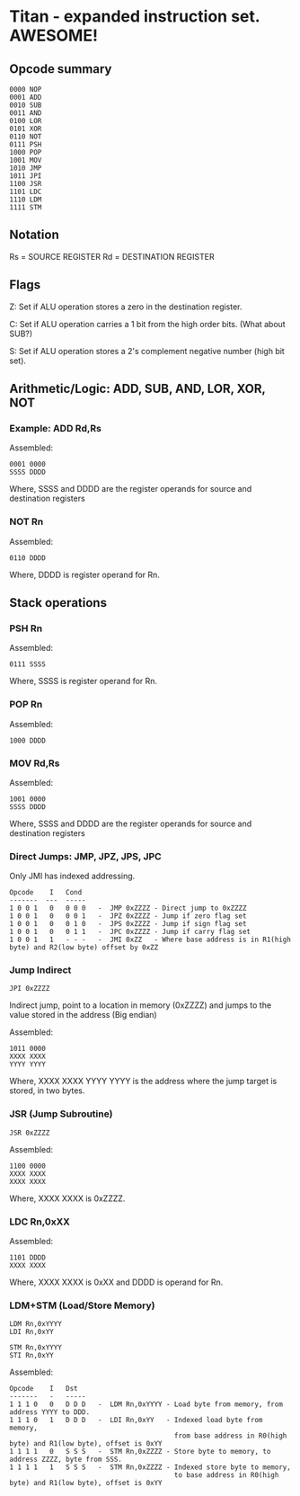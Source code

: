 # Titan - expanded instruction set. AWESOME! #

## Opcode summary ##

    0000 NOP
    0001 ADD
    0010 SUB
    0011 AND
    0100 LOR
    0101 XOR
    0110 NOT
    0111 PSH
    1000 POP
    1001 MOV
    1010 JMP
    1011 JPI
    1100 JSR
    1101 LDC
    1110 LDM
    1111 STM

## Notation ##

Rs = SOURCE REGISTER
Rd = DESTINATION REGISTER

## Flags ##

Z: Set if ALU operation stores a zero in the destination register.

C: Set if ALU operation carries a 1 bit from the high order bits. (What about SUB?)

S: Set if ALU operation stores a 2's complement negative number (high bit set).

## Arithmetic/Logic: ADD, SUB, AND, LOR, XOR, NOT ##

### Example: ADD Rd,Rs ###

Assembled:

    0001 0000
    SSSS DDDD

Where, SSSS and DDDD are the register operands for source and destination registers


### NOT Rn ###

Assembled:

    0110 DDDD

Where, DDDD is register operand for Rn.


## Stack operations ##

### PSH Rn ###

Assembled: 

    0111 SSSS

Where, SSSS is register operand for Rn.

### POP Rn ###

Assembled: 

    1000 DDDD


### MOV Rd,Rs ###

Assembled:

    1001 0000
    SSSS DDDD

Where, SSSS and DDDD are the register operands for source and destination registers


### Direct Jumps: JMP, JPZ, JPS, JPC ###

Only JMI has indexed addressing.

    Opcode    I   Cond
    -------  ---  -----
    1 0 0 1   0   0 0 0   -  JMP 0xZZZZ - Direct jump to 0xZZZZ
    1 0 0 1   0   0 0 1   -  JPZ 0xZZZZ - Jump if zero flag set
    1 0 0 1   0   0 1 0   -  JPS 0xZZZZ - Jump if sign flag set
    1 0 0 1   0   0 1 1   -  JPC 0xZZZZ - Jump if carry flag set
    1 0 0 1   1   - - -   -  JMI 0xZZ   - Where base address is in R1(high byte) and R2(low byte) offset by 0xZZ


### Jump Indirect ###

    JPI 0xZZZZ

Indirect jump, point to a location in memory (0xZZZZ) and jumps to the value stored in the address (Big endian)

Assembled:

    1011 0000
    XXXX XXXX
    YYYY YYYY

Where, XXXX XXXX YYYY YYYY is the address where the jump target is stored, in two bytes.


### JSR (Jump Subroutine) ###

    JSR 0xZZZZ

Assembled:

    1100 0000
    XXXX XXXX
    XXXX XXXX

Where, XXXX XXXX is 0xZZZZ.


### LDC Rn,0xXX ###

Assembled:

    1101 DDDD
    XXXX XXXX

Where, XXXX XXXX is 0xXX and DDDD is operand for Rn.


### LDM+STM (Load/Store Memory) ###

    LDM Rn,0xYYYY
    LDI Rn,0xYY

    STM Rn,0xYYYY
    STI Rn,0xYY

Assembled:

    Opcode    I   Dst
    -------   -   -----
    1 1 1 0   0   D D D   -  LDM Rn,0xYYYY - Load byte from memory, from address YYYY to DDD.
    1 1 1 0   1   D D D   -  LDI Rn,0xYY   - Indexed load byte from memory,
                                             from base address in R0(high byte) and R1(low byte), offset is 0xYY
    1 1 1 1   0   S S S   -  STM Rn,0xZZZZ - Store byte to memory, to address ZZZZ, byte from SSS.
    1 1 1 1   1   S S S   -  STM Rn,0xZZZZ - Indexed store byte to memory,
                                             to base address in R0(high byte) and R1(low byte), offset is 0xYY
